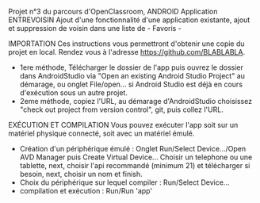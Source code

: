 Projet n°3 du parcours d'OpenClassroom, ANDROID
Application ENTREVOISIN
Ajout d'une fonctionnalité d'une application existante, ajout et suppression de voisin dans une liste de - Favoris -

IMPORTATION
Ces instructions vous permettront d'obtenir une copie du projet en local.
Rendez vous à l'adresse https://github.com/BLABLABLA.
- 1ere méthode, Télécharger le dossier de l'app puis ouvrez le dossier dans AndroidStudio via "Open an existing Android Studio Project" au démarage, ou onglet File/open... si Android Studio est déjà en cours d'exécution sous un autre projet.
- 2eme méthode, copiez l'URL, au démarage d'AndroidStudio choisissez "check out project from version control", git, puis collez l'URL.


EXÉCUTION ET COMPILATION
Vous pouvez exécuter l'app soit sur un matériel physique connecté, soit avec un matériel émulé.
- Création d'un périphérique émulé :
Onglet Run/Select Device.../Open AVD Manager puis Create Virtual Device...
Choisir un telephone ou une tablette, next, choisir l'api recommandé (minimum 21) et télécharger si besoin, next, choisir un nom et finish.
- Choix du périphérique sur lequel compiler :
Run/Select Device...
- compilation et exécution :
Run/Run 'app'
